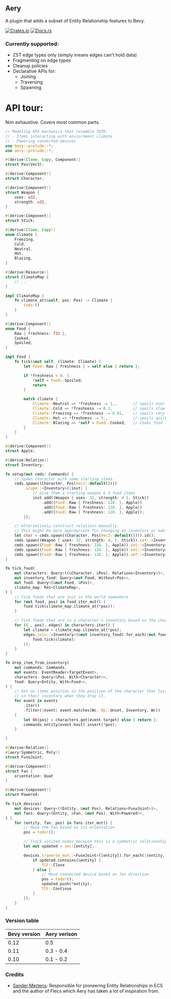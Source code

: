 ## Aery
A plugin that adds a subset of Entity Relationship features to Bevy.

[![Crates.io](https://img.shields.io/crates/v/aery)](https://crates.io/crates/aery)
[![Docs.rs](https://img.shields.io/docsrs/aery)](https://docs.rs/aery/latest/aery/)

### Currently supported:
- ZST edge types only (simply means edges can't hold data)
- Fragmenting on edge types
- Cleanup policies
- Declarative APIs for:
  - Joining
  - Traversing
  - Spawning

# API tour:
Non exhaustive. Covers most common parts.
```rust
// Modeling RPG mechanics that resemble TOTK:
// - Items interacting with enviornment climate
// - Powering connected devices
use bevy::prelude::*;
use aery::prelude::*;

#[derive(Clone, Copy, Component)]
struct Pos(Vec3);

#[derive(Component)]
struct Character;

#[derive(Component)]
struct Weapon {
    uses: u32,
    strength: u32,
}

#[derive(Component)]
struct Stick;

#[derive(Clone, Copy)]
enum Climate {
    Freezing,
    Cold,
    Neutral,
    Hot,
    Blazing,
}

#[derive(Resource)]
struct ClimateMap {
    // ..
}

impl ClimateMap {
    fn climate_at(&self, pos: Pos) -> Climate {
        todo!()
    }
}

#[derive(Component)]
enum Food {
    Raw { freshness: f32 },
    Cooked,
    Spoiled,
}

impl Food {
    fn tick(&mut self, climate: Climate) {
        let Food::Raw { freshness } = self else { return };

        if *freshness < 0. {
            *self = Food::Spoiled;
            return
        }

        match climate {
            Climate::Neutral => *freshness -= 1.,       // spoils over time
            Climate::Cold => *freshness -= 0.1,         // spoils slowly
            Climate::Freezing => *freshness -= 0.01,    // spoils very slowly
            Climate::Hot => *freshness -= 5.,           // spoils quickly
            Climate::Blazing => *self = Food::Cooked,   // Cooks food (should add a timer)
        }
    }
}

#[derive(Component)]
struct Apple;

#[derive(Relation)]
struct Inventory;

fn setup(mut cmds: Commands) {
    // Spawn character with some starting items.
    cmds.spawn((Character, Pos(Vec3::default())))
        .scope::<Inventory>(|invt| {
            // Give them a starting weapon & 3 food items
            invt.add((Weapon { uses: 32, strength: 4 }, Stick))
                .add((Food::Raw { freshness: 128. }, Apple))
                .add((Food::Raw { freshness: 128. }, Apple))
                .add((Food::Raw { freshness: 128. }, Apple));
        });

    // Alternatively construct relatiosn manually.
    // This might be more appropriate for changing an inventory or making more complex graphs.
    let char = cmds.spawn((Character, Pos(Vec3::default()))).id();
    cmds.spawn((Weapon { uses: 32, strength: 4, }, Stick)).set::<Inventory>(char);
    cmds.spawn((Food::Raw { freshness: 128. }, Apple)).set::<Inventory>(char);
    cmds.spawn((Food::Raw { freshness: 128. }, Apple)).set::<Inventory>(char);
    cmds.spawn((Food::Raw { freshness: 128. }, Apple)).set::<Inventory>(char);
}

fn tick_food(
    mut characters: Query<((&Character, &Pos), Relations<Inventory>)>,
    mut inventory_food: Query<&mut Food, Without<Pos>>,
    mut food: Query<(&mut Food, &Pos)>,
    climate_map: Res<ClimateMap>,
) {
    // Tick foods that are just in the world somewhere
    for (mut food, pos) in food.iter_mut() {
        food.tick(climate_map.climate_at(*pos));
    }

    // Tick foods that are in a character's inventory based on the character's position
    for ((_, pos), edges) in characters.iter() {
        let climate = climate_map.climate_at(*pos);
        edges.join::<Inventory>(&mut inventory_food).for_each(|mut food| {
            food.tick(climate);
        });
    }
}

fn drop_item_from_inventory(
    mut commands: Commands,
    mut events: EventReader<TargetEvent>,
    characters: Query<&Pos, With<Character>>,
    food: Query<Entity, With<Food>>,
) {
    // Set an items position to the position of the character that last had the item
    // in their inventory when they drop it.
    for event in events
        .iter()
        .filter(|event| event.matches(Wc, Op::Unset, Inventory, Wc))
    {
        let Ok(pos) = characters.get(event.target) else { return };
        commands.entity(event.host).insert(*pos);
    }

}

#[derive(Relation)]
#[aery(Symmetric, Poly)]
struct FuseJoint;

#[derive(Component)]
struct Fan {
    orientation: Quat
}

#[derive(Component)]
struct Powered;

fn tick_devices(
    mut devices: Query<((Entity, &mut Pos), Relations<FuseJoint>)>,
    mut fans: Query<(Entity, &Fan, &mut Pos), With<Powered>>,
) {
    for (entity, fan, pos) in fans.iter_mut() {
        // Move the fan based on its orientation
        pos = todo!();

        // Track visited nodes because this is a symmetric relationship
        let mut updated = vec![entity];

        devices.traverse_mut::<FuseJoint>([entity]).for_each(|(entity, ref mut pos), _| {
            if updated.contains(&entity) {
                TCF::Close
            } else {
                // Move connected device based on fan direction
                pos = todo!();
                updated.push(*entity);
                TCF::Continue
            }
        });
    }
}
```

### Version table
| Bevy version | Aery verison |
|--------------|--------------|
| 0.12         | 0.5          |
| 0.11         | 0.3 - 0.4    |
| 0.10         | 0.1 - 0.2    |

### Credits
- [Sander Mertens](https://github.com/SanderMertens):
Responsible for pioneering Entity Relationships in ECS and the author of Flecs which Aery has taken 
a lot of inspiration from.
